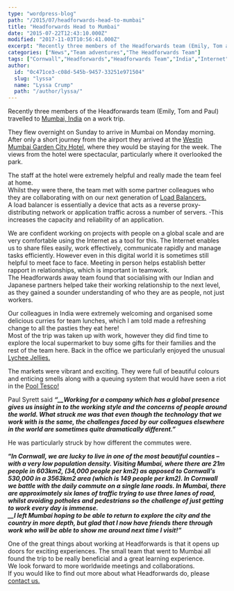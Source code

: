 ```yaml
---
type: "wordpress-blog"
path: "/2015/07/headforwards-head-to-mumbai"
title: "Headforwards Head to Mumbai"
date: "2015-07-22T12:43:10.000Z"
modified: "2017-11-03T10:56:41.000Z"
excerpt: "Recently three members of the Headforwards team (Emily, Tom and Paul) travelled to Mumbai, India on a work trip. They flew overnight on Sunday to arrive in Mumbai on Monday morning. After only a short journey from the airport they arrived at the Westin Mumbai Garden City Hotel, where they would be staying for the week. …"
categories: ["News","Team adventures","The Headforwards Team"]
tags: ["Cornwall","Headforwards","Headforwards Team","India","Internet","Load Balancers","Lychee jellie","Mumbai","rapport","Westin Mumbai Garden City Hotel","Work travel","Work trip","working remotley"]
author:
  id: "0c471ce3-c08d-545b-9457-33251e971504"
  slug: "lyssa"
  name: "Lyssa Crump"
  path: "/author/lyssa/"
---
```

Recently three members of the Headforwards team (Emily, Tom and Paul) travelled to [Mumbai, India](http://www.lonelyplanet.com/india/mumbai-bombay) on a work trip.

They flew overnight on Sunday to arrive in Mumbai on Monday morning.  
After only a short journey from the airport they arrived at the [Westin Mumbai Garden City Hotel](http://www.westinmumbaigardencity.com/), where they would be staying for the week. The views from the hotel were spectacular, particularly where it overlooked the park.

The staff at the hotel were extremely helpful and really made the team feel at home.  
Whilst they were there, the team met with some partner colleagues who they are collaborating with on our next generation of [Load Balancers.](https://en.wikipedia.org/wiki/Load_balancing_(computing))  
A load balancer is essentially a device that acts as a reverse proxy-distributing network or application traffic across a number of servers. -This increases the capacity and reliability of an application.

We are confident working on projects with people on a global scale and are very comfortable using the Internet as a tool for this. The Internet enables us to share files easily, work effectively, communicate rapidly and manage tasks efficiently. However even in this digital world it is sometimes still helpful to meet face to face. Meeting in person helps establish better rapport in relationships, which is important in teamwork.  
The Headforwards away team found that socialising with our Indian and Japanese partners helped take their working relationship to the next level, as they gained a sounder understanding of who they are as people, not just workers.

Our colleagues in India were extremely welcoming and organised some delicious curries for team lunches, which I am told made a refreshing change to all the pasties they eat here!  
Most of the trip was taken up with work, however they did find time to explore the local supermarket to buy some gifts for their families and the rest of the team here. Back in the office we particularly enjoyed the unusual [Lychee Jellies.](http://www.amazon.com/Cocon-Lychee-Jelly-300g/dp/B00JLL1SWI)

The markets were vibrant and exciting. They were full of beautiful colours and enticing smells along with a queuing system that would have seen a riot in the [Pool Tesco!](http://www.tesco.com/store-locator/uk/?bID=5170)

Paul Syrett said **_“__Working for a company which has a global presence gives us insight in to the working style and the concerns of people around the world. What struck me was that even though the technology that we work with is the same, the challenges faced by our colleagues elsewhere in the world are sometimes quite dramatically different.”_**

He was particularly struck by how different the commutes were.

**“_In Cornwall, we are lucky to live in one of the most beautiful counties – with a very low population density. Visiting Mumbai, where there are 21m people in 603km2, (34,000 people per km2) as apposed to Cornwall’s 530,000 in a 3563km2 area (which is 149 people per km2). In Cornwall we battle with the daily commute on a single lane roads. In Mumbai, there are approximately six lanes of traffic trying to use three lanes of road, whilst avoiding potholes and pedestrians so the challenge of just getting to work every day is immense.  
__I left Mumbai hoping to be able to return to explore the city and the country in more depth, but glad that I now have friends there through work who will be able to show me around next time I visit!”_**

One of the great things about working at Headforwards is that it opens up doors for exciting experiences. The small team that went to Mumbai all found the trip to be really beneficial and a great learning experience.  
We look forward to more worldwide meetings and collaborations.  
If you would like to find out more about what Headforwards do, please [contact us.](http://www.headforwards.com/contact/)
